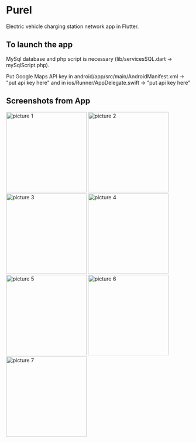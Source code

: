 # Purel

Electric vehicle charging station network app in Flutter.

## To launch the app

MySql database and php script is necessary (lib/servicesSQL.dart -> mySqlScript.php).

Put Google Maps API key in android/app/src/main/AndroidManifest.xml -> "put api key here" and in ios/Runner/AppDelegate.swift -> "put api key here"

## Screenshots from App

<img alt="picture 1" src="https://user-images.githubusercontent.com/93527228/235083297-f71714a7-90a1-445e-af16-ba52479aff22.png" width="220"> <img alt="picture 2" src="https://user-images.githubusercontent.com/93527228/235084431-e324c853-52cc-4697-8b7c-c0d1b3123646.png" width="220">
<img alt="picture 3" src="https://user-images.githubusercontent.com/93527228/235084436-f5d79b99-1449-4303-ba2e-aa99e172dece.png" width="220">
<img alt="picture 4" src="https://user-images.githubusercontent.com/93527228/235084440-3769d4d1-6879-41b7-846a-05dd7df89026.png" width="220">
<img alt="picture 5" src="https://user-images.githubusercontent.com/93527228/235084442-860e362b-6dab-45b3-a5fe-75d241c5db0a.png" width="220">
<img alt="picture 6" src="https://user-images.githubusercontent.com/93527228/235084446-b2a501ba-d460-4c36-a3b9-6076a867a67c.png" width="220">
<img alt="picture 7" src="https://user-images.githubusercontent.com/93527228/235084494-c3e46da3-a5f2-44ea-8a29-e58fe5519c05.png" width="220">

